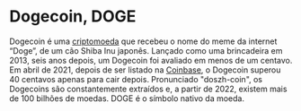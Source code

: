 # Dogecoin, DOGE

Dogecoin é uma [criptomoeda](Criptomoedas.md) que recebeu o nome do meme da internet “Doge”, de um cão Shiba Inu japonês. Lançado como uma brincadeira em 2013, seis anos depois, um Dogecoin foi avaliado em menos de um centavo. Em abril de 2021, depois de ser listado na [Coinbase](Coinbase.md), o Dogecoin superou 40 centavos apenas para cair depois. Pronunciado "doszh-coin", os Dogecoins são constantemente extraídos e, a partir de 2022, existem mais de 100 bilhões de moedas. DOGE é o símbolo nativo da moeda.
